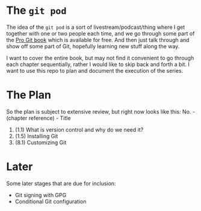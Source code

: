 # The `git pod`

The idea of the `git pod` is a sort of livestream/podcast/thing where I get together with one or two people each time, and we go through some part of the [Pro Git book](https://git-scm.com/book/en/v2) which is available for free. And then just talk through and show off some part of Git, hopefully learning new stuff along the way.

I want to cover the entire book, but may not find it convenient to go through each chapter sequentially, rather I would like to skip back and forth a bit. I want to use this repo to plan and document the execution of the series.

# The Plan
So the plan is subject to extensive review, but right now looks like this:
No. - (chapter reference) - Title

1. (1.1) What is version control and why do we need it?
1. (1.5) Installing Git
1. (8.1) Customizing Git

# Later
Some later stages that are due for inclusion:
- Git signing with GPG
- Conditional Git configuration
